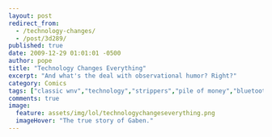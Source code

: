 ```yaml
---
layout: post
redirect_from: 
  - /technology-changes/
  - /post/3d289/
published: true
date: 2009-12-29 01:01:01 -0500
author: pope
title: "Technology Changes Everything"
excerpt: "And what's the deal with observational humor? Right?"
category: Comics
tags: ["classic wnv","technology","strippers","pile of money","bluetooth headsets are stupid","fatnerd"]
comments: true 
image:
  feature: assets/img/lol/technologychangeseverything.png
  imageHover: "The true story of Gaben."
---
```


